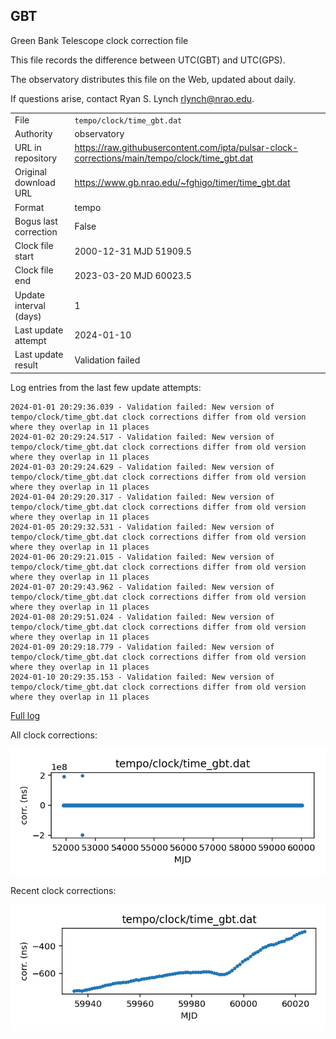 
## GBT

Green Bank Telescope clock correction file

This file records the difference between UTC(GBT) and UTC(GPS).

The observatory distributes this file on the Web, updated about daily.

If questions arise, contact Ryan S. Lynch <rlynch@nrao.edu>.

|     |     |
|:--- |:--- |
| File | `tempo/clock/time_gbt.dat` |
| Authority | observatory |
| URL in repository | <https://raw.githubusercontent.com/ipta/pulsar-clock-corrections/main/tempo/clock/time_gbt.dat> |
| Original download URL | <https://www.gb.nrao.edu/~fghigo/timer/time_gbt.dat> |
| Format | tempo |
| Bogus last correction | False |
| Clock file start | 2000-12-31 MJD 51909.5 |
| Clock file end | 2023-03-20 MJD 60023.5 |
| Update interval (days) | 1 |
| Last update attempt | 2024-01-10 |
| Last update result | Validation failed |

Log entries from the last few update attempts:
```
2024-01-01 20:29:36.039 - Validation failed: New version of tempo/clock/time_gbt.dat clock corrections differ from old version where they overlap in 11 places
2024-01-02 20:29:24.517 - Validation failed: New version of tempo/clock/time_gbt.dat clock corrections differ from old version where they overlap in 11 places
2024-01-03 20:29:24.629 - Validation failed: New version of tempo/clock/time_gbt.dat clock corrections differ from old version where they overlap in 11 places
2024-01-04 20:29:20.317 - Validation failed: New version of tempo/clock/time_gbt.dat clock corrections differ from old version where they overlap in 11 places
2024-01-05 20:29:32.531 - Validation failed: New version of tempo/clock/time_gbt.dat clock corrections differ from old version where they overlap in 11 places
2024-01-06 20:29:21.015 - Validation failed: New version of tempo/clock/time_gbt.dat clock corrections differ from old version where they overlap in 11 places
2024-01-07 20:29:43.962 - Validation failed: New version of tempo/clock/time_gbt.dat clock corrections differ from old version where they overlap in 11 places
2024-01-08 20:29:51.024 - Validation failed: New version of tempo/clock/time_gbt.dat clock corrections differ from old version where they overlap in 11 places
2024-01-09 20:29:18.779 - Validation failed: New version of tempo/clock/time_gbt.dat clock corrections differ from old version where they overlap in 11 places
2024-01-10 20:29:35.153 - Validation failed: New version of tempo/clock/time_gbt.dat clock corrections differ from old version where they overlap in 11 places
```
[Full log](https://raw.githubusercontent.com/ipta/pulsar-clock-corrections/main/log/tempo/clock/time_gbt.dat.log)


All clock corrections:

![plot of all clock corrections](time_gbt.dat.png "All corrections")

Recent clock corrections:

![plot of recent clock corrections](time_gbt.dat.short.png "Recent corrections")

